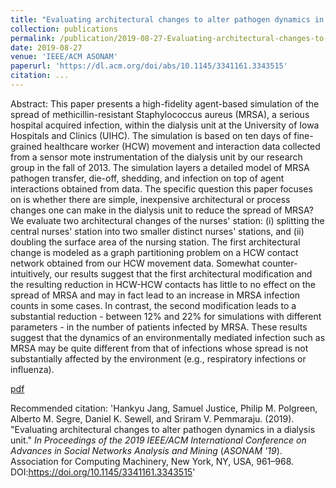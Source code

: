 ```yaml
---
title: "Evaluating architectural changes to alter pathogen dynamics in a dialysis unit"
collection: publications
permalink: /publication/2019-08-27-Evaluating-architectural-changes-to-alter-pathogen-dynamics-in-a-dialysis-unit
date: 2019-08-27
venue: 'IEEE/ACM ASONAM'
paperurl: 'https://dl.acm.org/doi/abs/10.1145/3341161.3343515'
citation: ...
---
```


Abstract: This paper presents a high-fidelity agent-based simulation of the spread of methicillin-resistant Staphylococcus aureus (MRSA), a serious hospital acquired infection, within the dialysis unit at the University of Iowa Hospitals and Clinics (UIHC). The simulation is based on ten days of fine-grained healthcare worker (HCW) movement and interaction data collected from a sensor mote instrumentation of the dialysis unit by our research group in the fall of 2013. The simulation layers a detailed model of MRSA pathogen transfer, die-off, shedding, and infection on top of agent interactions obtained from data. The specific question this paper focuses on is whether there are simple, inexpensive architectural or process changes one can make in the dialysis unit to reduce the spread of MRSA? We evaluate two architectural changes of the nurses' station: (i) splitting the central nurses' station into two smaller distinct nurses' stations, and (ii) doubling the surface area of the nursing station. The first architectural change is modeled as a graph partitioning problem on a HCW contact network obtained from our HCW movement data. Somewhat counter-intuitively, our results suggest that the first architectural modification and the resulting reduction in HCW-HCW contacts has little to no effect on the spread of MRSA and may in fact lead to an increase in MRSA infection counts in some cases. In contrast, the second modification leads to a substantial reduction - between 12% and 22% for simulations with different parameters - in the number of patients infected by MRSA. These results suggest that the dynamics of an environmentally mediated infection such as MRSA may be quite different from that of infections whose spread is not substantially affected by the environment (e.g., respiratory infections or influenza).

[pdf](https://dl.acm.org/doi/abs/10.1145/3341161.3343515)

Recommended citation: 'Hankyu Jang, Samuel Justice, Philip M. Polgreen, Alberto M. Segre, Daniel K. Sewell, and Sriram V. Pemmaraju. (2019). &quot;Evaluating architectural changes to alter pathogen dynamics in a dialysis unit.&quot; <i>In Proceedings of the 2019 IEEE/ACM International Conference on Advances in Social Networks Analysis and Mining</i> (<i>ASONAM '19</i>). Association for Computing Machinery, New York, NY, USA, 961–968. DOI:https://doi.org/10.1145/3341161.3343515'
